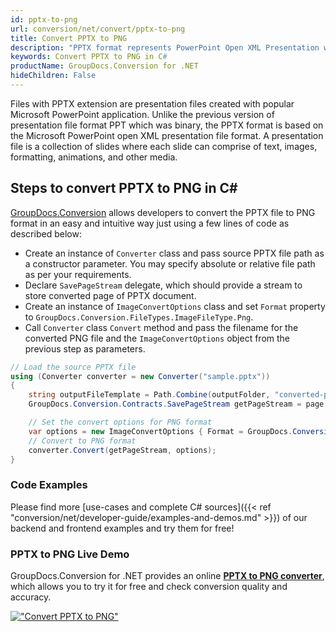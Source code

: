 ```yaml
---
id: pptx-to-png
url: conversion/net/convert/pptx-to-png
title: Convert PPTX to PNG
description: "PPTX format represents PowerPoint Open XML Presentation with .pptx extension. Learn how to convert PPTX to PNG file programmatically in C# language using GroupDocs.Conversion for .NET library."
keywords: Convert PPTX to PNG in C#
productName: GroupDocs.Conversion for .NET
hideChildren: False
---
```


Files with PPTX extension are presentation files created with popular Microsoft PowerPoint application. Unlike the previous version of presentation file format PPT which was binary, the PPTX format is based on the Microsoft PowerPoint open XML presentation file format. A presentation file is a collection of slides where each slide can comprise of text, images, formatting, animations, and other media.

## Steps to convert PPTX to PNG in C#

[GroupDocs.Conversion](https://products.groupdocs.com/conversion/net) allows developers to convert the PPTX file to PNG format in an easy and intuitive way just using a few lines of code as described below:

* Create an instance of `Converter` class and pass source PPTX file path as a constructor parameter. You may specify absolute or relative file path as per your requirements. 
* Declare `SavePageStream` delegate, which should provide a stream to store converted page of PPTX document.
* Create an instance of `ImageConvertOptions` class and set `Format` property to `GroupDocs.Conversion.FileTypes.ImageFileType.Png`.
* Call `Converter` class `Convert` method and pass the filename for the converted PNG file and the `ImageConvertOptions` object from the previous step as parameters.

```csharp
// Load the source PPTX file
using (Converter converter = new Converter("sample.pptx"))
{
    string outputFileTemplate = Path.Combine(outputFolder, "converted-page-{0}.png");
    GroupDocs.Conversion.Contracts.SavePageStream getPageStream = page => new FileStream(string.Format(outputFileTemplate, page), FileMode.Create);

    // Set the convert options for PNG format
    var options = new ImageConvertOptions { Format = GroupDocs.Conversion.FileTypes.ImageFileType.Png };   
    // Convert to PNG format
    converter.Convert(getPageStream, options);
}
```

### Code Examples

Please find more [use-cases and complete C# sources]({{< ref "conversion/net/developer-guide/examples-and-demos.md" >}}) of our backend and frontend examples and try them for free!

### PPTX to PNG Live Demo

GroupDocs.Conversion for .NET provides an online [**PPTX to PNG converter**](https://products.groupdocs.app/conversion/pptx-to-png), which allows you to try it for free and check conversion quality and accuracy.

[!["Convert PPTX to PNG"](conversion/net/images/convert-to-png/convert-pptx-to-png.png)](https://products.groupdocs.app/conversion/pptx-to-png)